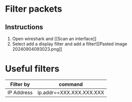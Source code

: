 # Filter packets
## Instructions

1. Open wireshark and [[Scan an interface]]
2. Select add a display filter and add a filter![[Pasted image 20240904093023.png]]

# Useful filters

| Filter by  | command                  |
| ---------- | ------------------------ |
| IP Address | ip.addr==XXX.XXX.XXX.XXX |
